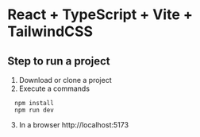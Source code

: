 # React + TypeScript + Vite + TailwindCSS

## Step to run a project

1. Download or clone a project
2. Execute a commands

```
  npm install
  npm run dev
```

3. In a browser http://localhost:5173
